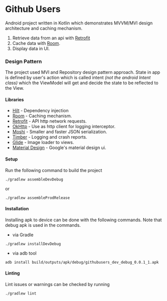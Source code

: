 # Github Users

Android project written in Kotlin which demonstrates MVVM/MVI design architecture and caching mechanism.

1. Retrieve data from an api with [Retrofit](https://square.github.io/retrofit/)
2. Cache data with [Room](https://developer.android.com/topic/libraries/architecture/room).
3. Display data in UI.

### Design Pattern
The project used MVI and Repository design pattern approach. State in app is defined by user's action which is called intent _(not the android Intent class)_ which the ViewModel will get and decide the state to be reflected to the View.

#### Libraries
* [Hilt](https://dagger.dev/hilt/) - Dependency injection
* [Room](https://developer.android.com/jetpack/androidx/releases/room) - Caching mechanism.
* [Retrofit](https://square.github.io/retrofit/) - API http network requests.
* [OkHttp](https://square.github.io/okhttp/) - Use as http client for logging interceptor.
* [Moshi](https://github.com/square/moshi) - Smaller and faster JSON serialization.
* [Timber](https://github.com/JakeWharton/timber) - Logging and crash reports.
* [Glide](https://github.com/bumptech/glide) - Image loader to views.
* [Material Design](https://material.io/) - Google's material design ui.

#### Setup
Run the following command to build the project
```
./gradlew assembleDevDebug
```
or
```
./gradlew assembleProdRelease
```

#### Installation
Installing apk to device can be done with the following commands. Note that debug apk is used in the commands.
- via Gradle
```
./gradlew installDevDebug
```
- via adb tool
```
adb install build/outputs/apk/debug/githubusers_dev_debug_0.0.1_1.apk
```

#### Linting
Lint issues or warnings can be checked by running
```
./gradlew lint
```
